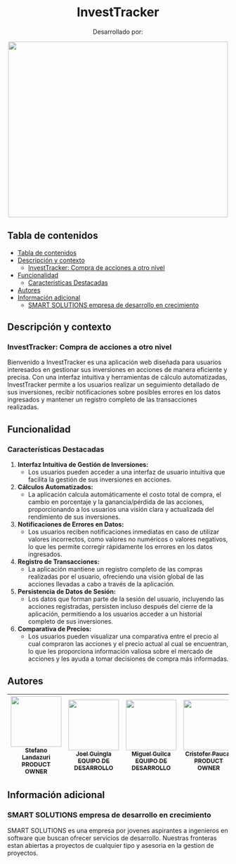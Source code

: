 <h1 align="center"> InvestTracker</h1>
<p align="center"> Desarrollado por: </p>
<p align="center">
   <img src="https://i.postimg.cc/Kzhv3DR8/image-2024-02-25-000205618.png" width=500; height=400/>
</p>

## Tabla de contenidos

- [Tabla de contenidos](#tabla-de-contenidos)
- [Descripción y contexto](#descripción-y-contexto)
  - [InvestTracker: Compra de acciones a otro nivel](#investtracker-compra-de-acciones-a-otro-nivel)
- [Funcionalidad](#funcionalidad)
  - [Características Destacadas](#características-destacadas)
- [Autores](#autores)
- [Información adicional](#información-adicional)
  - [SMART SOLUTIONS empresa de desarrollo en crecimiento](#smart-solutions-empresa-de-desarrollo-en-crecimiento)

## Descripción y contexto

### InvestTracker: Compra de acciones a otro nivel

Bienvenido a InvestTracker es una aplicación web diseñada para usuarios interesados en gestionar sus inversiones en acciones de manera eficiente y precisa. Con una interfaz intuitiva y herramientas de cálculo automatizadas, InvestTracker permite a los usuarios realizar un seguimiento detallado de sus inversiones, recibir notificaciones sobre posibles errores en los datos ingresados y mantener un registro completo de las transacciones realizadas.

## Funcionalidad

### Características Destacadas

1. **Interfaz Intuitiva de Gestión de Inversiones:**
   - Los usuarios pueden acceder a una interfaz de usuario intuitiva que facilita la gestión de sus inversiones en acciones.
2. **Cálculos Automatizados:**
   - La aplicación calcula automáticamente el costo total de compra, el cambio en porcentaje y la ganancia/pérdida de las acciones, proporcionando a los usuarios una visión clara y actualizada del rendimiento de sus inversiones.
3. **Notificaciones de Errores en Datos:**
   - Los usuarios reciben notificaciones inmediatas en caso de utilizar valores incorrectos, como valores no numéricos o valores negativos, lo que les permite corregir rápidamente los errores en los datos ingresados.
4. **Registro de Transacciones:**
   - La aplicación mantiene un registro completo de las compras realizadas por el usuario, ofreciendo una visión global de las acciones llevadas a cabo a través de la aplicación.
5. **Persistencia de Datos de Sesión:**
   - Los datos que forman parte de la sesión del usuario, incluyendo las acciones registradas, persisten incluso después del cierre de la aplicación, permitiendo a los usuarios acceder a un historial completo de sus inversiones.
6. **Comparativa de Precios:**
   - Los usuarios pueden visualizar una comparativa entre el precio al cual compraron las acciones y el precio actual al cual se encuentran, lo que les proporciona información valiosa sobre el mercado de acciones y les ayuda a tomar decisiones de compra más informadas.

## Autores

| [<img src="https://i.postimg.cc/rpLsbhs1/image-2024-02-24-232447650.png" width=115; height=115><br><sub>Stefano Landazuri</sub><br><sub>PRODUCT OWNER</sub>](https://github.com/CATEVA26) | [<img src="https://i.postimg.cc/5y1L54dC/image-2024-02-24-232940495.png" width=115; height=115><br><sub>Joel Guingla</sub><br><sub>EQUIPO DE DESARROLLO</sub>](https://github.com/Luis7G) | [<img src="https://i.postimg.cc/02Dq39w4/image-2024-02-24-232247041.png" width=115; height=115><br><sub>Miguel Guilca</sub><br><sub>EQUIPO DE DESARROLLO</sub>](https://github.com/M1gueel) | [<img src="https://avatars.githubusercontent.com/u/151577243?v=4" width=115; height=115><br><sub>Cristofer Paucar</sub><br><sub>PRODUCT OWNER</sub>](https://github.com/Cristof10) | [<img src="https://i.postimg.cc/Z5LnG8dX/image-2024-02-24-232540341.png" width=115; height=115><br><sub>Kenny Pinchao</sub><br><sub>EQUIPO DE DESARROLLO</sub>](https://github.com/kennyp2233) | [<img src="https://i.postimg.cc/kgbTJ5cQ/image-2024-02-24-232004741.png" width=115; height=115><br><sub>Juan Obregon</sub><br><sub>EQUIPO DE DESARROLLO</sub>](https://github.com/Hanneman616)
| :---: | :---: | :---: | :---: | :---: | :---: |

## Información adicional

### SMART SOLUTIONS empresa de desarrollo en crecimiento

SMART SOLUTIONS es una empresa por jovenes aspirantes a ingenieros en software que buscan ofrecer servicios de desarrollo. Nuestras fronteras estan abiertas a proyectos de cualquier tipo y asesoria en la gestion de proyectos.
